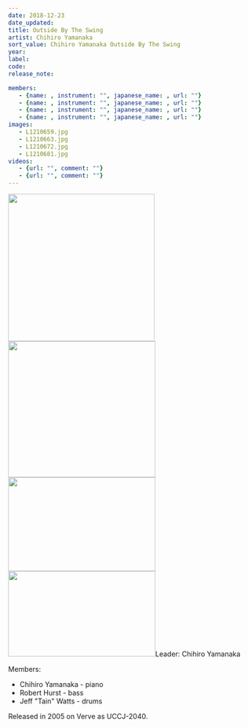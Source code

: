 ```yaml
---
date: 2018-12-23
date_updated: 
title: Outside By The Swing
artist: Chihiro Yamanaka
sort_value: Chihiro Yamanaka Outside By The Swing
year: 
label: 
code: 
release_note: 

members:
   - {name: , instrument: "", japanese_name: , url: ""}
   - {name: , instrument: "", japanese_name: , url: ""}
   - {name: , instrument: "", japanese_name: , url: ""}
   - {name: , instrument: "", japanese_name: , url: ""}
images: 
   - L1210659.jpg
   - L1210663.jpg
   - L1210672.jpg
   - L1210681.jpg
videos: 
   - {url: "", comment: ""}
   - {url: "", comment: ""}
---
```

<a href="http://www.jjazzist.com/wp-content/uploads/2018/08/L1210659.jpg"><img class="alignnone size-medium wp-image-3417" src="http://www.jjazzist.com/wp-content/uploads/2018/08/L1210659-298x300.jpg" alt="" width="298" height="300" /></a> <a href="http://www.jjazzist.com/wp-content/uploads/2018/08/L1210663.jpg"><img class="alignnone size-medium wp-image-3418" src="http://www.jjazzist.com/wp-content/uploads/2018/08/L1210663-300x277.jpg" alt="" width="300" height="277" /></a> <a href="http://www.jjazzist.com/wp-content/uploads/2018/08/L1210672.jpg"><img class="alignnone size-medium wp-image-3419" src="http://www.jjazzist.com/wp-content/uploads/2018/08/L1210672-300x191.jpg" alt="" width="300" height="191" /></a> <a href="http://www.jjazzist.com/wp-content/uploads/2018/08/L1210681.jpg"><img class="alignnone size-medium wp-image-3420" src="http://www.jjazzist.com/wp-content/uploads/2018/08/L1210681-300x174.jpg" alt="" width="300" height="174" /></a>Leader: Chihiro Yamanaka

Members:
<ul>
 	<li>Chihiro Yamanaka - piano</li>
 	<li>Robert Hurst - bass</li>
 	<li>Jeff "Tain" Watts - drums</li>
</ul>
Released in 2005 on Verve as UCCJ-2040.
